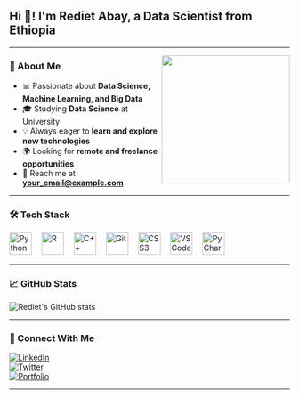 
 <h2 align="left">Hi 👋! I'm Rediet Abay, a Data Scientist from Ethiopia</h2>

---

<img align="right" height="230" src="https://img.freepik.com/free-photo/industrial-designer-digital-art_23-2151585315.jpg?semt=ais_hybrid" />

### 🚀 About Me
- 📊 Passionate about **Data Science, Machine Learning, and Big Data**
- 🎓 Studying **Data Science** at University
- 💡 Always eager to **learn and explore new technologies**
- 🌍 Looking for **remote and freelance opportunities**
- 📩 Reach me at **your_email@example.com**

---

### 🛠 Tech Stack
<div align="left">
  <img src="https://cdn.jsdelivr.net/gh/devicons/devicon/icons/python/python-original.svg" height="40" alt="Python" />
  <img width="10" />
  <img src="https://cdn.jsdelivr.net/gh/devicons/devicon/icons/r/r-original.svg" height="40" alt="R" />
  <img width="10" />
  <img src="https://cdn.jsdelivr.net/gh/devicons/devicon/icons/cplusplus/cplusplus-original.svg" height="40" alt="C++" />
  <img width="10" />
  <img src="https://cdn.jsdelivr.net/gh/devicons/devicon/icons/git/git-original.svg" height="40" alt="Git" />
  <img width="10" />
  <img src="https://cdn.jsdelivr.net/gh/devicons/devicon/icons/css3/css3-original.svg" height="40" alt="CSS3" />
  <img width="10" />
  <img src="https://cdn.jsdelivr.net/gh/devicons/devicon/icons/vscode/vscode-original.svg" height="40" alt="VS Code" />
  <img width="10" />
  <img src="https://cdn.jsdelivr.net/gh/devicons/devicon/icons/pycharm/pycharm-original.svg" height="40" alt="PyCharm" />
</div>

---

### 📈 GitHub Stats
![Rediet's GitHub stats](https://github-readme-stats.vercel.app/api?username=your-github-username&show_icons=true&theme=tokyonight)

---

### 🔗 Connect With Me
[![LinkedIn](https://img.shields.io/badge/LinkedIn-blue?style=for-the-badge&logo=linkedin)](https://linkedin.com/in/yourprofile)  
[![Twitter](https://img.shields.io/badge/Twitter-blue?style=for-the-badge&logo=twitter)](https://twitter.com/yourprofile)  
[![Portfolio](https://img.shields.io/badge/Portfolio-green?style=for-the-badge&logo=google-chrome)](https://your-portfolio.com)

---


